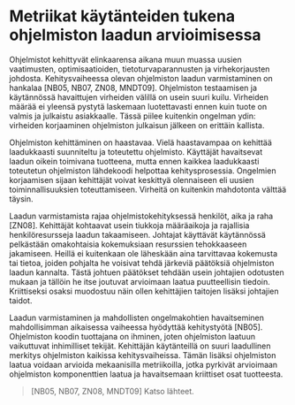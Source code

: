 # Metriikat käytänteiden tukena ohjelmiston laadun arvioimisessa

Ohjelmistot kehittyvät elinkaarensa aikana muun muassa uusien vaatimusten, optimisaatioiden, tietoturvaparannusten ja 
virhekorjausten johdosta. Kehitysvaiheessa olevan ohjelmiston laadun varmistaminen on 
hankalaa [NB05, NB07, ZN08, MNDT09]. Ohjelmiston testaamisen ja käytännössä havaittujen virheiden välillä on usein suuri 
kuilu. Virheiden määrää ei yleensä pystytä laskemaan luotettavasti ennen kuin tuote on valmis ja julkaistu asiakkaalle. 
Tässä piilee kuitenkin ongelman ydin: virheiden korjaaminen ohjelmiston julkaisun jälkeen on erittäin kallista.

Ohjelmiston kehittäminen on haastavaa. Vielä haastavampaa on kehittää laadukkaasti suunniteltu ja toteutettu ohjelmisto. 
Käyttäjät havaitsevat laadun oikein toimivana tuotteena, mutta ennen kaikkea laadukkaasti toteutetun ohjelmiston 
lähdekoodi helpottaa kehitysprosessia. Ongelmien korjaamisen sijaan kehittäjät voivat keskittyä olennaiseen eli uusien 
toiminnallisuuksien toteuttamiseen. Virheitä on kuitenkin mahdotonta välttää täysin.

Laadun varmistamista rajaa ohjelmistokehityksessä henkilöt, aika ja raha [ZN08]. Kehittäjät kohtaavat usein tiukkoja 
määräaikoja ja rajallisia henkilöresursseja laadun takaamiseen. Johtajat käyttävät käytännössä pelkästään omakohtaisia 
kokemuksiaan resurssien tehokkaaseen jakamiseen. Heillä ei kuitenkaan ole läheskään aina tarvittavaa kokemusta tai 
tietoa, joiden pohjalta he voisivat tehdä järkeviä päätöksiä ohjelmiston laadun kannalta. Tästä johtuen päätökset 
tehdään usein johtajien odotusten mukaan ja tällöin he itse joutuvat arvioimaan laatua puutteellisin tiedoin. 
Kriittiseksi osaksi muodostuu näin ollen kehittäjien taitojen lisäksi johtajien taidot.

Laadun varmistaminen ja mahdollisten ongelmakohtien havaitseminen mahdollisimman aikaisessa vaiheessa hyödyttää 
kehitystyötä [NB05]. Ohjelmiston koodin tuottajana on ihminen, joten ohjelmiston laatuun vaikuttuvat inhimilliset 
tekijät. Kehittäjän käytänteillä on suuri laadullinen merkitys ohjelmiston kaikissa kehitysvaiheissa. Tämän lisäksi 
ohjelmiston laatua voidaan arvioida mekaanisilla metriikoilla, jotka pyrkivät arvioimaan ohjelmiston komponenttien 
laatua ja havaitsemaan kriittiset osat tuotteesta.

> [NB05, NB07, ZN08, MNDT09] Katso lähteet.